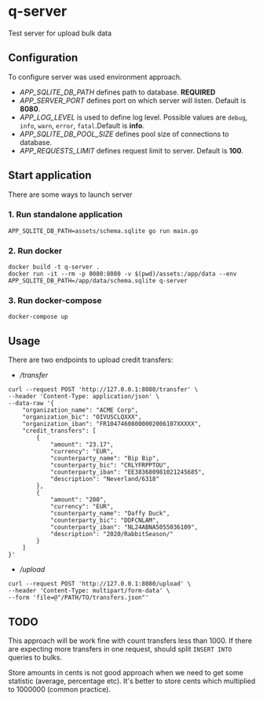 # q-server
Test server for upload bulk data

## Configuration

To configure server was used environment approach.

- *APP_SQLITE_DB_PATH* defines path to database. **REQUIRED**
- *APP_SERVER_PORT* defines port on which server will listen. Default is **8080**.
- *APP_LOG_LEVEL* is used to define log level. Possible values are `debug`, `info`, `warn`, `error`, `fatal`.Default is **info**.
- *APP_SQLITE_DB_POOL_SIZE* defines pool size of connections to database.
- *APP_REQUESTS_LIMIT* defines request limit to server. Default is **100**.

## Start application

There are some ways to launch server

### 1. Run standalone application

```shell
APP_SQLITE_DB_PATH=assets/schema.sqlite go run main.go
```

### 2. Run docker

```shell
docker build -t q-server .
docker run -it --rm -p 8080:8080 -v $(pwd)/assets:/app/data --env  APP_SQLITE_DB_PATH=/app/data/schema.sqlite q-server
```

### 3. Run docker-compose

```shell
docker-compose up
```
## Usage

There are two endpoints to upload credit transfers:
- */transfer*
```shell
curl --request POST 'http://127.0.0.1:8080/transfer' \
--header 'Content-Type: application/json' \
--data-raw '{
    "organization_name": "ACME Corp",
    "organization_bic": "OIVUSCLQXXX",
    "organization_iban": "FR10474608000002006107XXXXX",
    "credit_transfers": [
        {
            "amount": "23.17",
            "currency": "EUR",
            "counterparty_name": "Bip Bip",
            "counterparty_bic": "CRLYFRPPTOU",
            "counterparty_iban": "EE383680981021245685",
            "description": "Neverland/6318"
        },
        {
            "amount": "200",
            "currency": "EUR",
            "counterparty_name": "Daffy Duck",
            "counterparty_bic": "DDFCNLAM",
            "counterparty_iban": "NL24ABNA5055036109",
            "description": "2020/RabbitSeason/"
        }
    ]
}'
```
- */upload*
```shell
curl --request POST 'http://127.0.0.1:8080/upload' \
--header 'Content-Type: multipart/form-data' \
--form 'file=@"/PATH/TO/transfers.json"'
```

## TODO

This approach will be work fine with count transfers less than 1000. If there are expecting more transfers in one request, should split `INSERT INTO` queries to bulks.

Store amounts in cents is not good approach when we need to get some statistic (average, percentage etc). It's better to store cents which multiplied to 1000000 (common practice).
